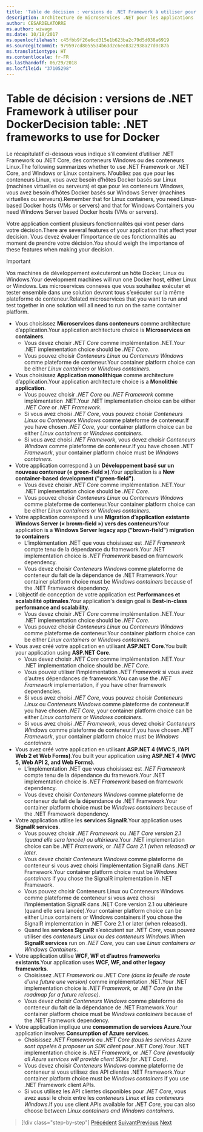```yaml
---
title: 'Table de décision : versions de .NET Framework à utiliser pour Docker'
description: Architecture de microservices .NET pour les applications .NET en conteneur | Table de décision, versions de .NET Framework à utiliser pour Docker
author: CESARDELATORRE
ms.author: wiwagn
ms.date: 10/18/2017
ms.openlocfilehash: c45fbb9f26e6cd315e1b623ba2c79d5d038a6919
ms.sourcegitcommit: 979597cd8055534b63d2c6ee8322938a27d0c87b
ms.translationtype: HT
ms.contentlocale: fr-FR
ms.lasthandoff: 06/29/2018
ms.locfileid: "37105298"
---
```

# <a name="decision-table-net-frameworks-to-use-for-docker"></a><span data-ttu-id="9c3f6-104">Table de décision : versions de .NET Framework à utiliser pour Docker</span><span class="sxs-lookup"><span data-stu-id="9c3f6-104">Decision table: .NET frameworks to use for Docker</span></span>

<span data-ttu-id="9c3f6-105">Le récapitulatif ci-dessous vous indique s’il convient d’utiliser .NET Framework ou .NET Core, des conteneurs Windows ou des conteneurs Linux.</span><span class="sxs-lookup"><span data-stu-id="9c3f6-105">The following summarizes whether to use .NET Framework or .NET Core, and Windows or Linux containers.</span></span> <span data-ttu-id="9c3f6-106">N’oubliez pas que pour les conteneurs Linux, vous avez besoin d’hôtes Docker basés sur Linux (machines virtuelles ou serveurs) et que pour les conteneurs Windows, vous avez besoin d’hôtes Docker basés sur Windows Server (machines virtuelles ou serveurs).</span><span class="sxs-lookup"><span data-stu-id="9c3f6-106">Remember that for Linux containers, you need Linux-based Docker hosts (VMs or servers) and that for Windows Containers you need Windows Server based Docker hosts (VMs or servers).</span></span>

<span data-ttu-id="9c3f6-107">Votre application contient plusieurs fonctionnalités qui vont peser dans votre décision.</span><span class="sxs-lookup"><span data-stu-id="9c3f6-107">There are several features of your application that affect your decision.</span></span> <span data-ttu-id="9c3f6-108">Vous devez évaluer l’importance de ces fonctionnalités au moment de prendre votre décision.</span><span class="sxs-lookup"><span data-stu-id="9c3f6-108">You should weigh the importance of these features when making your decision.</span></span>

> [!IMPORTANT]
> <span data-ttu-id="9c3f6-109">Vos machines de développement exécuteront un hôte Docker, Linux ou Windows.</span><span class="sxs-lookup"><span data-stu-id="9c3f6-109">Your development machines will run one Docker host, either Linux or Windows.</span></span> <span data-ttu-id="9c3f6-110">Les microservices connexes que vous souhaitez exécuter et tester ensemble dans une solution devront tous s’exécuter sur la même plateforme de conteneur.</span><span class="sxs-lookup"><span data-stu-id="9c3f6-110">Related microservices that you want to run and test together in one solution will all need to run on the same container platform.</span></span>

* <span data-ttu-id="9c3f6-111">Vous choisissez **Microservices dans conteneurs** comme architecture d’application.</span><span class="sxs-lookup"><span data-stu-id="9c3f6-111">Your application architecture choice is **Microservices on containers**.</span></span>
    - <span data-ttu-id="9c3f6-112">Vous devez choisir *.NET Core* comme implémentation .NET.</span><span class="sxs-lookup"><span data-stu-id="9c3f6-112">Your .NET implementation choice should be *.NET Core*.</span></span>
    - <span data-ttu-id="9c3f6-113">Vous pouvez choisir *Conteneurs Linux* ou *Conteneurs Windows* comme plateforme de conteneur.</span><span class="sxs-lookup"><span data-stu-id="9c3f6-113">Your container platform choice can be either *Linux containers* or *Windows containers*.</span></span>
* <span data-ttu-id="9c3f6-114">Vous choisissez **Application monolithique** comme architecture d’application.</span><span class="sxs-lookup"><span data-stu-id="9c3f6-114">Your application architecture choice is a **Monolithic application**.</span></span>
    - <span data-ttu-id="9c3f6-115">Vous pouvez choisir *.NET Core* ou *.NET Framework* comme implémentation .NET.</span><span class="sxs-lookup"><span data-stu-id="9c3f6-115">Your .NET implementation choice can be either *.NET Core* or *.NET Framework*.</span></span>
    - <span data-ttu-id="9c3f6-116">Si vous avez choisi *.NET Core*, vous pouvez choisir *Conteneurs Linux* ou *Conteneurs Windows* comme plateforme de conteneur.</span><span class="sxs-lookup"><span data-stu-id="9c3f6-116">If you have chosen *.NET Core*, your container platform choice can be either *Linux containers* or *Windows containers*.</span></span>
    - <span data-ttu-id="9c3f6-117">Si vous avez choisi *.NET Framework*, vous devez choisir *Conteneurs Windows* comme plateforme de conteneur.</span><span class="sxs-lookup"><span data-stu-id="9c3f6-117">If you have chosen *.NET Framework*, your container platform choice must be *Windows containers*.</span></span>
* <span data-ttu-id="9c3f6-118">Votre application correspond à un **Développement basé sur un nouveau conteneur (« green-field »)**.</span><span class="sxs-lookup"><span data-stu-id="9c3f6-118">Your application is a  **New container-based development ("green-field")**.</span></span>
    - <span data-ttu-id="9c3f6-119">Vous devez choisir *.NET Core* comme implémentation .NET.</span><span class="sxs-lookup"><span data-stu-id="9c3f6-119">Your .NET implementation choice should be *.NET Core*.</span></span>
    - <span data-ttu-id="9c3f6-120">Vous pouvez choisir *Conteneurs Linux* ou *Conteneurs Windows* comme plateforme de conteneur.</span><span class="sxs-lookup"><span data-stu-id="9c3f6-120">Your container platform choice can be either *Linux containers* or *Windows containers*.</span></span>
* <span data-ttu-id="9c3f6-121">Votre application correspond à une **Migration d’application existante Windows Server (« brown-field ») vers des conteneurs**</span><span class="sxs-lookup"><span data-stu-id="9c3f6-121">Your application is a **Windows Server legacy app ("brown-field") migration to containers**</span></span>
    - <span data-ttu-id="9c3f6-122">L’implémentation .NET que vous choisissez est *.NET Framework* compte tenu de la dépendance du framework.</span><span class="sxs-lookup"><span data-stu-id="9c3f6-122">Your .NET implementation choice is *.NET Framework* based on framework dependency.</span></span>
    - <span data-ttu-id="9c3f6-123">Vous devez choisir *Conteneurs Windows* comme plateforme de conteneur du fait de la dépendance de .NET Framework.</span><span class="sxs-lookup"><span data-stu-id="9c3f6-123">Your container platform choice must be *Windows containers* because of the .NET Framework dependency.</span></span>
* <span data-ttu-id="9c3f6-124">L’objectif de conception de votre application est **Performances et scalabilité optimales**.</span><span class="sxs-lookup"><span data-stu-id="9c3f6-124">Your application's design goal is **Best-in-class performance and scalability**.</span></span>
    - <span data-ttu-id="9c3f6-125">Vous devez choisir *.NET Core* comme implémentation .NET.</span><span class="sxs-lookup"><span data-stu-id="9c3f6-125">Your .NET implementation choice should be *.NET Core*.</span></span>
    - <span data-ttu-id="9c3f6-126">Vous pouvez choisir *Conteneurs Linux* ou *Conteneurs Windows* comme plateforme de conteneur.</span><span class="sxs-lookup"><span data-stu-id="9c3f6-126">Your container platform choice can be either *Linux containers* or *Windows containers*.</span></span>
* <span data-ttu-id="9c3f6-127">Vous avez créé votre application en utilisant **ASP.NET Core**.</span><span class="sxs-lookup"><span data-stu-id="9c3f6-127">You built your application using **ASP.NET Core**.</span></span>
    - <span data-ttu-id="9c3f6-128">Vous devez choisir *.NET Core* comme implémentation .NET.</span><span class="sxs-lookup"><span data-stu-id="9c3f6-128">Your .NET implementation choice should be *.NET Core*.</span></span>
    - <span data-ttu-id="9c3f6-129">Vous pouvez utiliser l’implémentation *.NET Framework* si vous avez d’autres dépendances de framework.</span><span class="sxs-lookup"><span data-stu-id="9c3f6-129">You can use the *.NET Framework* implementation, if you have other framework dependencies.</span></span>
    - <span data-ttu-id="9c3f6-130">Si vous avez choisi *.NET Core*, vous pouvez choisir *Conteneurs Linux* ou *Conteneurs Windows* comme plateforme de conteneur.</span><span class="sxs-lookup"><span data-stu-id="9c3f6-130">If you have chosen *.NET Core*, your container platform choice can be either *Linux containers* or *Windows containers*.</span></span>
    - <span data-ttu-id="9c3f6-131">Si vous avez choisi *.NET Framework*, vous devez choisir *Conteneurs Windows* comme plateforme de conteneur.</span><span class="sxs-lookup"><span data-stu-id="9c3f6-131">If you have chosen *.NET Framework*, your container platform choice must be *Windows containers*.</span></span>
* <span data-ttu-id="9c3f6-132">Vous avez créé votre application en utilisant **ASP.NET 4 (MVC 5, l’API Web 2 et Web Forms)**.</span><span class="sxs-lookup"><span data-stu-id="9c3f6-132">You built your application using **ASP.NET 4 (MVC 5, Web API 2, and Web Forms)**.</span></span>
    - <span data-ttu-id="9c3f6-133">L’implémentation .NET que vous choisissez est *.NET Framework* compte tenu de la dépendance du framework.</span><span class="sxs-lookup"><span data-stu-id="9c3f6-133">Your .NET implementation choice is *.NET Framework* based on framework dependency.</span></span>
    - <span data-ttu-id="9c3f6-134">Vous devez choisir *Conteneurs Windows* comme plateforme de conteneur du fait de la dépendance de .NET Framework.</span><span class="sxs-lookup"><span data-stu-id="9c3f6-134">Your container platform choice must be *Windows containers* because of the .NET Framework dependency.</span></span>
* <span data-ttu-id="9c3f6-135">Votre application utilise les **services SignalR**.</span><span class="sxs-lookup"><span data-stu-id="9c3f6-135">Your application uses **SignalR services**.</span></span>
    - <span data-ttu-id="9c3f6-136">Vous pouvez choisir *.NET Framework* ou *.NET Core version 2.1 (quand elle sera lancée) ou ultérieure*.</span><span class="sxs-lookup"><span data-stu-id="9c3f6-136">Your .NET implementation choice can be *.NET Framework*, or *.NET Core 2.1 (when released) or later*.</span></span>
    - <span data-ttu-id="9c3f6-137">Vous devez choisir *Conteneurs Windows* comme plateforme de conteneur si vous avez choisi l’implémentation SignalR dans .NET Framework.</span><span class="sxs-lookup"><span data-stu-id="9c3f6-137">Your container platform choice must be *Windows containers* if you chose the SignalR implementation in .NET Framework.</span></span>
    - <span data-ttu-id="9c3f6-138">Vous pouvez choisir Conteneurs Linux ou Conteneurs Windows comme plateforme de conteneur si vous avez choisi l’implémentation SignalR dans .NET Core version 2.1 ou ultérieure (quand elle sera lancée).</span><span class="sxs-lookup"><span data-stu-id="9c3f6-138">Your container platform choice can be either Linux containers or Windows containers if you chose the SignalR implementation in .NET Core 2.1 or later (when released).</span></span>  
    - <span data-ttu-id="9c3f6-139">Quand les **services SignalR** s’exécutent sur *.NET Core*, vous pouvez utiliser des *conteneurs Linux ou des conteneurs Windows*.</span><span class="sxs-lookup"><span data-stu-id="9c3f6-139">When **SignalR services** run on *.NET Core*, you can use *Linux containers or Windows Containers*.</span></span>
* <span data-ttu-id="9c3f6-140">Votre application utilise **WCF, WF et d’autres frameworks existants**.</span><span class="sxs-lookup"><span data-stu-id="9c3f6-140">Your application uses **WCF, WF, and other legacy frameworks**.</span></span>
    - <span data-ttu-id="9c3f6-141">Choisissez *.NET Framework* ou *.NET Core (dans la feuille de route d’une future une version)* comme implémentation .NET.</span><span class="sxs-lookup"><span data-stu-id="9c3f6-141">Your .NET implementation choice is *.NET Framework*, or *.NET Core (in the roadmap for a future release)*.</span></span>
    - <span data-ttu-id="9c3f6-142">Vous devez choisir *Conteneurs Windows* comme plateforme de conteneur du fait de la dépendance de .NET Framework.</span><span class="sxs-lookup"><span data-stu-id="9c3f6-142">Your container platform choice must be *Windows containers* because of the .NET Framework dependency.</span></span>
* <span data-ttu-id="9c3f6-143">Votre application implique une **consommation de services Azure**.</span><span class="sxs-lookup"><span data-stu-id="9c3f6-143">Your application involves **Consumption of Azure services**.</span></span>
    - <span data-ttu-id="9c3f6-144">Choisissez *.NET Framework* ou *.NET Core (tous les services Azure sont appelés à proposer un SDK client pour .NET Core)*.</span><span class="sxs-lookup"><span data-stu-id="9c3f6-144">Your .NET implementation choice is *.NET Framework*, or *.NET Core (eventually all Azure services will provide client SDKs for .NET Core)*.</span></span>
    - <span data-ttu-id="9c3f6-145">Vous devez choisir *Conteneurs Windows* comme plateforme de conteneur si vous utilisez des API clientes .NET Framework.</span><span class="sxs-lookup"><span data-stu-id="9c3f6-145">Your container platform choice must be *Windows containers* if you use .NET Framework client APIs.</span></span>
    - <span data-ttu-id="9c3f6-146">Si vous utilisez les API clientes disponibles pour *.NET Core*, vous avez aussi le choix entre les *conteneurs Linux et les conteneurs Windows*.</span><span class="sxs-lookup"><span data-stu-id="9c3f6-146">If you use client APIs available for *.NET Core*, you can also choose between *Linux containers and Windows containers*.</span></span>

>[!div class="step-by-step"]
<span data-ttu-id="9c3f6-147">[Précédent](net-framework-container-scenarios.md)
[Suivant](net-container-os-targets.md)</span><span class="sxs-lookup"><span data-stu-id="9c3f6-147">[Previous](net-framework-container-scenarios.md)
[Next](net-container-os-targets.md)</span></span>
